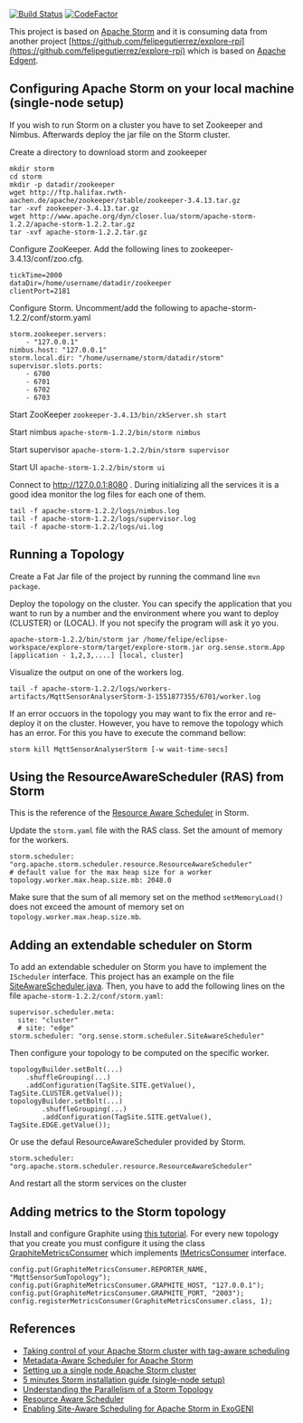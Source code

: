 
[![Build Status](https://api.travis-ci.org/felipegutierrez/explore-storm.svg?branch=master)](https://travis-ci.org/felipegutierrez/explore-storm)
[![CodeFactor](https://www.codefactor.io/repository/github/felipegutierrez/explore-storm/badge)](https://www.codefactor.io/repository/github/felipegutierrez/explore-storm)

This project is based on [Apache Storm](http://storm.apache.org/) and it is consuming data from another project [https://github.com/felipegutierrez/explore-rpi](https://github.com/felipegutierrez/explore-rpi) which is based on [Apache Edgent](http://edgent.apache.org/).


## Configuring Apache Storm on your local machine (single-node setup)

If you wish to run Storm on a cluster you have to set Zookeeper and Nimbus. Afterwards deploy the jar file on the Storm cluster.

Create a directory to download storm and zookeeper
```
mkdir storm
cd storm
mkdir -p datadir/zookeeper
wget http://ftp.halifax.rwth-aachen.de/apache/zookeeper/stable/zookeeper-3.4.13.tar.gz
tar -xvf zookeeper-3.4.13.tar.gz
wget http://www.apache.org/dyn/closer.lua/storm/apache-storm-1.2.2/apache-storm-1.2.2.tar.gz
tar -xvf apache-storm-1.2.2.tar.gz
```

Configure ZooKeeper. Add the following lines to zookeeper-3.4.13/conf/zoo.cfg.
```
tickTime=2000
dataDir=/home/username/datadir/zookeeper
clientPort=2181
```

Configure Storm. Uncomment/add the following to apache-storm-1.2.2/conf/storm.yaml
```
storm.zookeeper.servers:
    - "127.0.0.1"
nimbus.host: "127.0.0.1"
storm.local.dir: "/home/username/storm/datadir/storm"
supervisor.slots.ports:
    - 6700
    - 6701
    - 6702
    - 6703
```

Start ZooKeeper `zookeeper-3.4.13/bin/zkServer.sh start`

Start nimbus `apache-storm-1.2.2/bin/storm nimbus`

Start supervisor `apache-storm-1.2.2/bin/storm supervisor`

Start UI `apache-storm-1.2.2/bin/storm ui`

Connect to http://127.0.0.1:8080 . During initializing all the services it is a good idea monitor the log files for each one of them.
```
tail -f apache-storm-1.2.2/logs/nimbus.log
tail -f apache-storm-1.2.2/logs/supervisor.log
tail -f apache-storm-1.2.2/logs/ui.log
```

## Running a Topology

Create a Fat Jar file of the project by running the command line `mvn package`.

Deploy the topology on the cluster. You can specify the application that you want to run by a number and the environment where you want to deploy (CLUSTER) or (LOCAL). If you not specify the program will ask it yo you.
```
apache-storm-1.2.2/bin/storm jar /home/felipe/eclipse-workspace/explore-storm/target/explore-storm.jar org.sense.storm.App [application - 1,2,3,....] [local, cluster]
```
Visualize the output on one of the workers log.
```
tail -f apache-storm-1.2.2/logs/workers-artifacts/MqttSensorAnalyserStorm-3-1551877355/6701/worker.log
```
If an error occuors in the topology you may want to fix the error and re-deploy it on the cluster. However, you have to remove the topology which has an error. For this you have to execute the command bellow:
```
storm kill MqttSensorAnalyserStorm [-w wait-time-secs]
```

## Using the ResourceAwareScheduler (RAS) from Storm

This is the reference of the [Resource Aware Scheduler](http://storm.apache.org/releases/1.2.2/Resource_Aware_Scheduler_overview.html) in Storm.

Update the `storm.yaml` file with the RAS class. Set the amount of memory for the workers. 

```
storm.scheduler: "org.apache.storm.scheduler.resource.ResourceAwareScheduler"
# default value for the max heap size for a worker
topology.worker.max.heap.size.mb: 2048.0
```

Make sure that the sum of all memory set on the method `setMemoryLoad()` does not exceed the amount of memory set on `topology.worker.max.heap.size.mb`.

## Adding an extendable scheduler on Storm

To add an extendable scheduler on Storm you have to implement the `IScheduler` interface. This project has an example on the file [SiteAwareScheduler.java](https://github.com/felipegutierrez/explore-storm/blob/master/src/main/java/org/sense/storm/scheduler/SiteAwareScheduler.java). Then, you have to add the following lines on the file `apache-storm-1.2.2/conf/storm.yaml`:
```
supervisor.scheduler.meta:
  site: "cluster"
  # site: "edge"
storm.scheduler: "org.sense.storm.scheduler.SiteAwareScheduler"
```
Then configure your topology to be computed on the specific worker.
```
topologyBuilder.setBolt(...)
	.shuffleGrouping(...)
	.addConfiguration(TagSite.SITE.getValue(), TagSite.CLUSTER.getValue());
topologyBuilder.setBolt(...)
        .shuffleGrouping(...)
        .addConfiguration(TagSite.SITE.getValue(), TagSite.EDGE.getValue());
```
Or use the defaul ResourceAwareScheduler provided by Storm.
```
storm.scheduler: "org.apache.storm.scheduler.resource.ResourceAwareScheduler"
```


And restart all the storm services on the cluster


## Adding metrics to the Storm topology

Install and configure Graphite using [this tutorial](https://www.vultr.com/docs/how-to-install-and-configure-graphite-on-ubuntu-16-04). For every new topology that you create you must configure it using the class [GraphiteMetricsConsumer](https://github.com/felipegutierrez/explore-storm/blob/master/src/main/java/org/sense/storm/metrics/GraphiteMetricsConsumer.java) which implements [IMetricsConsumer](http://storm.apache.org/releases/1.2.2/Metrics.html) interface.
```
config.put(GraphiteMetricsConsumer.REPORTER_NAME, "MqttSensorSumTopology");
config.put(GraphiteMetricsConsumer.GRAPHITE_HOST, "127.0.0.1");
config.put(GraphiteMetricsConsumer.GRAPHITE_PORT, "2003");
config.registerMetricsConsumer(GraphiteMetricsConsumer.class, 1);
```



## References

- [Taking control of your Apache Storm cluster with tag-aware scheduling](https://inside.edited.com/taking-control-of-your-apache-storm-cluster-with-tag-aware-scheduling-b60aaaa5e37e)
- [Metadata-Aware Scheduler for Apache Storm](https://dcvan24.wordpress.com/2015/04/07/metadata-aware-custom-scheduler-in-storm/)
- [Setting up a single node Apache Storm cluster](https://medium.com/real-time-streaming/setting-up-a-single-node-apache-storm-cluster-3dda02add2e9)
- [5 minutes Storm installation guide (single-node setup)](https://vincenzogulisano.com/2015/07/30/5-minutes-storm-installation-guide-single-node-setup/)
- [Understanding the Parallelism of a Storm Topology](https://www.michael-noll.com/blog/2012/10/16/understanding-the-parallelism-of-a-storm-topology/)
- [Resource Aware Scheduler](http://storm.apache.org/releases/1.2.2/Resource_Aware_Scheduler_overview.html)
- [Enabling Site-Aware Scheduling for Apache Storm in ExoGENI](http://www.exogeni.net/2015/04/enabling-site-aware-scheduling-for-apache-storm-in-exogeni/)




